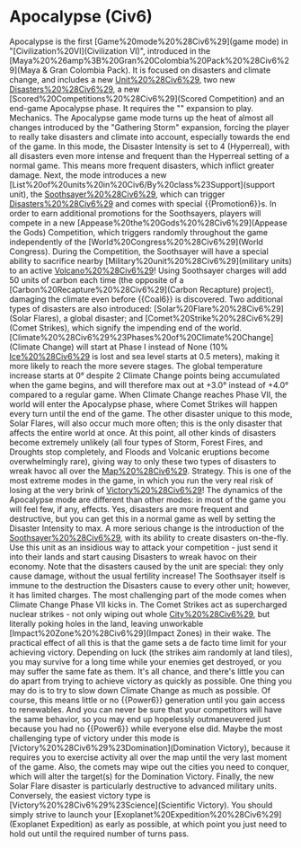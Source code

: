 # Apocalypse (Civ6)

Apocalypse is the first [Game%20mode%20%28Civ6%29](game mode) in "[Civilization%20VI](Civilization VI)", introduced in the [Maya%20%26amp%3B%20Gran%20Colombia%20Pack%20%28Civ6%29](Maya &amp; Gran Colombia Pack). It is focused on disasters and climate change, and includes a new [Unit%20%28Civ6%29](unit), two new [Disasters%20%28Civ6%29](disasters), a new [Scored%20Competitions%20%28Civ6%29](Scored Competition) and an end-game Apocalypse phase. It requires the "" expansion to play. 
Mechanics.
The Apocalypse game mode turns up the heat of almost all changes introduced by the "Gathering Storm" expansion, forcing the player to really take disasters and climate into account, especially towards the end of the game. In this mode, the Disaster Intensity is set to 4 (Hyperreal), with all disasters even more intense and frequent than the Hyperreal setting of a normal game. This means more frequent disasters, which inflict greater damage.
Next, the mode introduces a new [List%20of%20units%20in%20Civ6/By%20class%23Support](support unit), the [Soothsayer%20%28Civ6%29](Soothsayer), which can trigger [Disasters%20%28Civ6%29](disasters) and comes with special {{Promotion6}}s. In order to earn additional promotions for the Soothsayers, players will compete in a new [Appease%20the%20Gods%20%28Civ6%29](Appease the Gods) Competition, which triggers randomly throughout the game independently of the [World%20Congress%20%28Civ6%29](World Congress). During the Competition, the Soothsayer will have a special ability to sacrifice nearby [Military%20unit%20%28Civ6%29](military units) to an active [Volcano%20%28Civ6%29](Volcano)! Using Soothsayer charges will add 50 units of carbon each time (the opposite of a [Carbon%20Recapture%20%28Civ6%29](Carbon Recapture) project), damaging the climate even before {{Coal6}} is discovered.
Two additional types of disasters are also introduced: [Solar%20Flare%20%28Civ6%29](Solar Flares), a global disaster; and [Comet%20Strike%20%28Civ6%29](Comet Strikes), which signify the impending end of the world.
[Climate%20%28Civ6%29%23Phases%20of%20Climate%20Change](Climate Change) will start at Phase I instead of None (10% [Ice%20%28Civ6%29](Ice) is lost and sea level starts at 0.5 meters), making it more likely to reach the more severe stages. The global temperature increase starts at 0° despite 2 Climate Change points being accumulated when the game begins, and will therefore max out at +3.0° instead of +4.0° compared to a regular game.
When Climate Change reaches Phase VII, the world will enter the Apocalypse phase, where Comet Strikes will happen every turn until the end of the game. The other disaster unique to this mode, Solar Flares, will also occur much more often; this is the only disaster that affects the entire world at once. At this point, all other kinds of disasters become extremely unlikely (all four types of Storm, Forest Fires, and Droughts stop completely, and Floods and Volcanic eruptions become overwhelmingly rare), giving way to only these two types of disasters to wreak havoc all over the [Map%20%28Civ6%29](map).
Strategy.
This is one of the most extreme modes in the game, in which you run the very real risk of losing at the very brink of [Victory%20%28Civ6%29](victory)! The dynamics of the Apocalypse mode are different than other modes: in most of the game you will feel few, if any, effects. Yes, disasters are more frequent and destructive, but you can get this in a normal game as well by setting the Disaster Intensity to max. A more serious change is the introduction of the [Soothsayer%20%28Civ6%29](Soothsayer), with its ability to create disasters on-the-fly. Use this unit as an insidious way to attack your competition - just send it into their lands and start causing Disasters to wreak havoc on their economy. Note that the disasters caused by the unit are special: they only cause damage, without the usual fertility increase! The Soothsayer itself is immune to the destruction the Disasters cause to every other unit; however, it has limited charges.
The most challenging part of the mode comes when Climate Change Phase VII kicks in. The Comet Strikes act as supercharged nuclear strikes - not only wiping out whole [City%20%28Civ6%29](cities), but literally poking holes in the land, leaving unworkable [Impact%20Zone%20%28Civ6%29](Impact Zones) in their wake. The practical effect of all this is that the game sets a de facto time limit for your achieving victory. Depending on luck (the strikes aim randomly at land tiles), you may survive for a long time while your enemies get destroyed, or you may suffer the same fate as them. It's all chance, and there's little you can do apart from trying to achieve victory as quickly as possible.
One thing you may do is to try to slow down Climate Change as much as possible. Of course, this means little or no {{Power6}} generation until you gain access to renewables. And you can never be sure that your competitors will have the same behavior, so you may end up hopelessly outmaneuvered just because you had no {{Power6}} while everyone else did.
Maybe the most challenging type of victory under this mode is [Victory%20%28Civ6%29%23Domination](Domination Victory), because it requires you to exercise activity all over the map until the very last moment of the game. Also, the comets may wipe out the cities you need to conquer, which will alter the target(s) for the Domination Victory. Finally, the new Solar Flare disaster is particularly destructive to advanced military units. 
Conversely, the easiest victory type is [Victory%20%28Civ6%29%23Science](Scientific Victory). You should simply strive to launch your [Exoplanet%20Expedition%20%28Civ6%29](Exoplanet Expedition) as early as possible, at which point you just need to hold out until the required number of turns pass. 